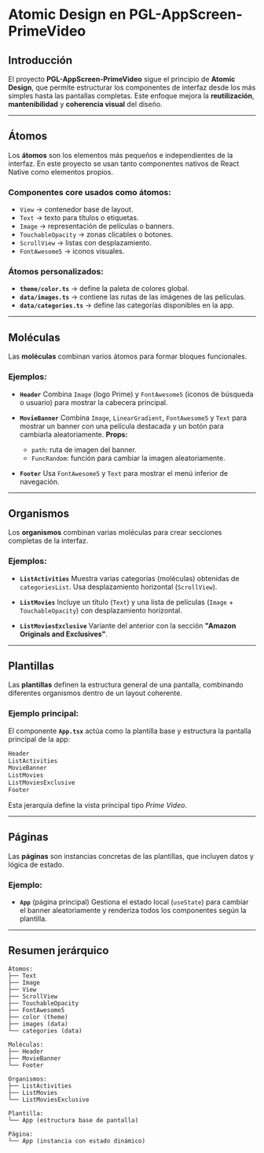 # Atomic Design en PGL-AppScreen-PrimeVideo

## Introducción

El proyecto **PGL-AppScreen-PrimeVideo** sigue el principio de **Atomic Design**, que permite estructurar los componentes de interfaz desde los más simples hasta las pantallas completas. Este enfoque mejora la **reutilización**, **mantenibilidad** y **coherencia visual** del diseño.

---

## Átomos

Los **átomos** son los elementos más pequeños e independientes de la interfaz. En este proyecto se usan tanto componentes nativos de React Native como elementos propios.

### Componentes core usados como átomos:

* `View` → contenedor base de layout.
* `Text` → texto para títulos o etiquetas.
* `Image` → representación de películas o banners.
* `TouchableOpacity` → zonas clicables o botones.
* `ScrollView` → listas con desplazamiento.
* `FontAwesome5` → iconos visuales.

### Átomos personalizados:

* **`theme/color.ts`** → define la paleta de colores global.
* **`data/images.ts`** → contiene las rutas de las imágenes de las películas.
* **`data/categories.ts`** → define las categorías disponibles en la app.

---

## Moléculas

Las **moléculas** combinan varios átomos para formar bloques funcionales.

### Ejemplos:

* **`Header`**
  Combina `Image` (logo Prime) y `FontAwesome5` (iconos de búsqueda o usuario) para mostrar la cabecera principal.

* **`MovieBanner`**
  Combina `Image`, `LinearGradient`, `FontAwesome5` y `Text` para mostrar un banner con una película destacada y un botón para cambiarla aleatoriamente.
  **Props:**

  * `path`: ruta de imagen del banner.
  * `FuncRandom`: función para cambiar la imagen aleatoriamente.

* **`Footer`**
  Usa `FontAwesome5` y `Text` para mostrar el menú inferior de navegación.

---

## Organismos

Los **organismos** combinan varias moléculas para crear secciones completas de la interfaz.

### Ejemplos:

* **`ListActivities`**
  Muestra varias categorías (moléculas) obtenidas de `categoriesList`.
  Usa desplazamiento horizontal (`ScrollView`).

* **`ListMovies`**
  Incluye un título (`Text`) y una lista de películas (`Image` + `TouchableOpacity`) con desplazamiento horizontal.

* **`ListMoviesExclusive`**
  Variante del anterior con la sección **"Amazon Originals and Exclusives"**.

---

## Plantillas

Las **plantillas** definen la estructura general de una pantalla, combinando diferentes organismos dentro de un layout coherente.

### Ejemplo principal:

El componente **`App.tsx`** actúa como la plantilla base y estructura la pantalla principal de la app:

```jsx
Header
ListActivities
MovieBanner
ListMovies
ListMoviesExclusive
Footer
```

Esta jerarquía define la vista principal tipo *Prime Video*.

---

## Páginas

Las **páginas** son instancias concretas de las plantillas, que incluyen datos y lógica de estado.

### Ejemplo:

* **`App`** (página principal)
  Gestiona el estado local (`useState`) para cambiar el banner aleatoriamente y renderiza todos los componentes según la plantilla.

---

## Resumen jerárquico

```
Átomos:
├── Text
├── Image
├── View
├── ScrollView
├── TouchableOpacity
├── FontAwesome5
├── color (theme)
├── images (data)
└── categories (data)

Moléculas:
├── Header
├── MovieBanner
└── Footer

Organismos:
├── ListActivities
├── ListMovies
└── ListMoviesExclusive

Plantilla:
└── App (estructura base de pantalla)

Página:
└── App (instancia con estado dinámico)
```